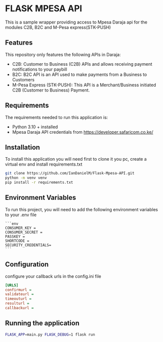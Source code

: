 # FLASK MPESA API

This is a sample wrapper providing access to Mpesa Daraja api for the modules C2B, B2C and M-Pesa express(STK-PUSH)

## Features

This repository only features the following APIs in Daraja:

- C2B:  Customer to Business (C2B) APIs and allows receiving payment notifications to your paybill
- B2C: B2C API is an API used to make payments from a Business to Customers
- M-Pesa Express (STK-PUSH): This API is a Merchant/Business initiated C2B (Customer to Business) Payment.

## Requirements

The requirements needed to run this application is:

- Python 3.10 + installed
- Mpesa Daraja API credentials from https://developer.safaricom.co.ke/

## Installation
To install this application you will need first to clone it you pc, create a virtual env and install requirements.txt

```bash
git clone https://github.com/IanDanielM/Flask-Mpesa-API.git
python -m venv venv
pip install -r requirements.txt
```

## Environment Variables

To run this project, you will need to add the following environment variables to your .env file

    ```env
    CONSUMER_KEY = 
    CONSUMER_SECRET = 
    PASSKEY = 
    SHORTCODE = 
    SECURITY_CREDENTIALS= 
    ```

## Configuration

configure your callback urls in the config.ini file

  ```ini
  [URLS]
  confirmurl = 
  validateurl = 
  timeouturl = 
  resulturl = 
  callbackurl = 
  ```

## Running the application

```bash
FLASK_APP=main.py FLASK_DEBUG=1 flask run
```
